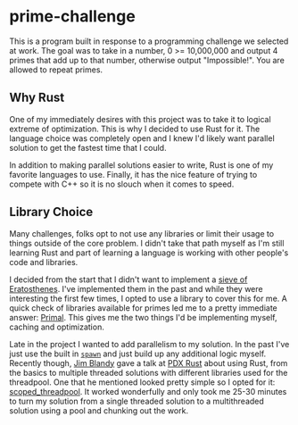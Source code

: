 # prime-challenge

This is a program built in response to a programming challenge we selected at
work. The goal was to take in a number, 0 >= 10,000,000 and output 4 primes that
add up to that number, otherwise output "Impossible!". You are allowed to repeat
primes.

## Why Rust

One of my immediately desires with this project was to take it to logical
extreme of optimization. This is why I decided to use Rust for it. The language
choice was completely open and I knew I'd likely want parallel solution to get
the fastest time that I could.

In addition to making parallel solutions easier to write, Rust is one of my
favorite languages to use. Finally, it has the nice feature of trying to compete
with C++ so it is no slouch when it comes to speed.

## Library Choice

Many challenges, folks opt to not use any libraries or limit their usage to
things outside of the core problem. I didn't take that path myself as I'm still
learning Rust and part of learning a language is working with other people's
code and libraries.

I decided from the start that I didn't want to implement a
[sieve of Eratosthenes](https://en.wikipedia.org/wiki/Sieve_of_Eratosthenes).
I've implemented them in the past and while they were interesting the first few
times, I opted to use a library to cover this for me. A quick check of libraries
available for primes led me to a pretty immediate answer:
[Primal](https://crates.io/crates/primal). This gives me the two things I'd be
implementing myself, caching and optimization.

Late in the project I wanted to add parallelism to my solution. In the past I've
just use the built in
[`spawn`](https://doc.rust-lang.org/std/thread/fn.spawn.html) and just build up
any additional logic myself. Recently though,
[Jim Blandy](http://www.red-bean.com/~jimb/) gave a talk at
[PDX Rust](http://www.meetup.com/PDXRust/) about using Rust, from the basics to
multiple threaded solutions with different libraries used for the threadpool.
One that he mentioned looked pretty simple so I opted for it:
[scoped_threadpool](https://crates.io/crates/scoped_threadpool). It worked
wonderfully and only took me 25-30 minutes to turn my solution from a single
threaded solution to a multithreaded solution using a pool and chunking out the
work.

